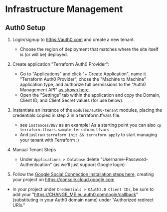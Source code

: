 # Infrastructure Management

## Auth0 Setup

1. Login/signup to https://auth0.com and create a new tenant.
    * Choose the region of deployment that matches where the site itself is (or will be) deployed.

2. Create application "Terraform Auth0 Provider":
    * Go to "Applications" and click "+ Create Application", name it "Terraform Auth0 Provider", chose the "Machine to Machine" application type, and authorize full permissions to the "Auth0 Management API" [as shown here](https://images.ctfassets.net/23aumh6u8s0i/2YGSCKRVyLL9BLo0HsauE8/8aadf0888bbb6f15491552321e6de9a3/m2m-scope-selection).
    * Open the "Settings" tab within the application and copy the Domain, Client ID, and Client Secret values (for use below).

3. Instantiate an instance of the `modules/auth0-tenant` modules, placing the credentials copied in step 2 in a terraform.tfvars file.
    * see `instances/DEV` as an example!  As a starting point you can also `cp terraform.tfvars.sample terraform.tfvars`
    * And just run `terraform init && terraform apply` to start managing your tenant with Terraform :)

4. Manual Tenant Steps
    * Under `Applications > Database` delete "Username-Password-Authentication" (as we'll just support Google login)

5. Follow the [Google Social Connection installation steps here](https://marketplace.auth0.com/integrations/google-social-connection), creating your project on https://console.cloud.google.com
  * In your project under `Credentials > OAuth2.0 Client IDs`, be sure to add your "https://CHANGE_ME.eu.auth0.com/login/callback" (substituting in your Auth0 domain name) under "Authorized redirect URIs."